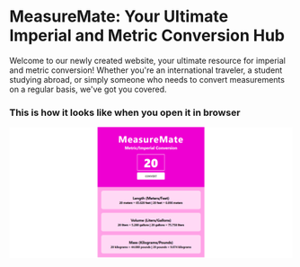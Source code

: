 # MeasureMate: Your Ultimate Imperial and Metric Conversion Hub

Welcome to our newly created website, your ultimate resource for imperial and metric conversion! Whether you're an international traveler, a student studying abroad, or simply someone who needs to convert measurements on a regular basis, we've got you covered.


### This is how it looks like when you open it in browser
![landing page](images/image1.PNG)